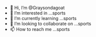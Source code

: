 - 👋 Hi, I’m @Graysondagoat
- 👀 I’m interested in ...sports
- 🌱 I’m currently learning ...sports
- 💞️ I’m looking to collaborate on ...sports
- 📫 How to reach me ...sports

<!---
Graysondagoat/Graysondagoat is a ✨ special ✨ repository because its `README.md` (this file) appears on your GitHub profile.
You can click the Preview link to take a look at your changes.
--->
